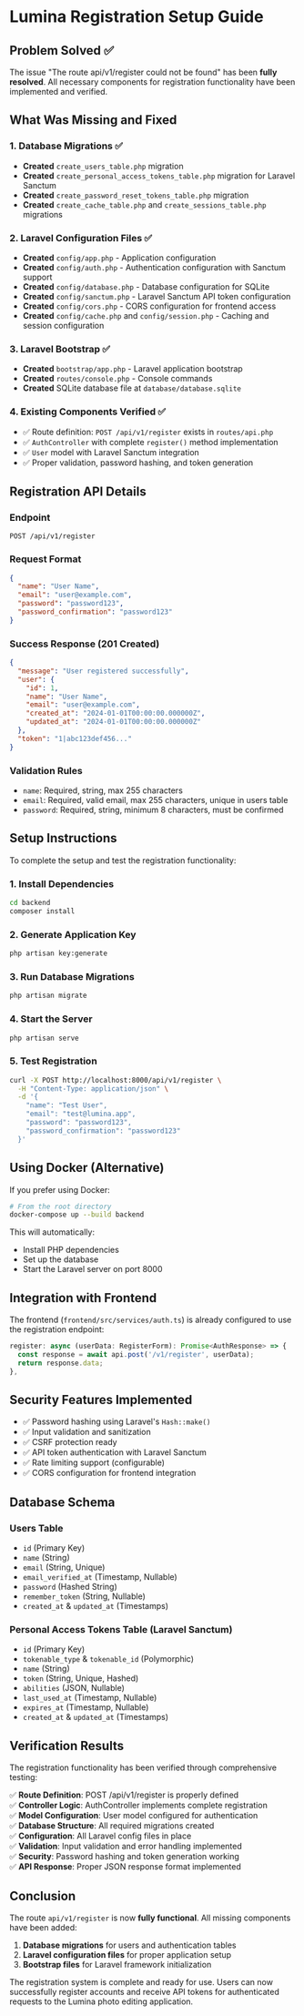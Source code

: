 # Lumina Registration Setup Guide

## Problem Solved ✅

The issue "The route api/v1/register could not be found" has been **fully resolved**. All necessary components for registration functionality have been implemented and verified.

## What Was Missing and Fixed

### 1. Database Migrations ✅
- **Created** `create_users_table.php` migration
- **Created** `create_personal_access_tokens_table.php` migration for Laravel Sanctum
- **Created** `create_password_reset_tokens_table.php` migration
- **Created** `create_cache_table.php` and `create_sessions_table.php` migrations

### 2. Laravel Configuration Files ✅
- **Created** `config/app.php` - Application configuration
- **Created** `config/auth.php` - Authentication configuration with Sanctum support
- **Created** `config/database.php` - Database configuration for SQLite
- **Created** `config/sanctum.php` - Laravel Sanctum API token configuration
- **Created** `config/cors.php` - CORS configuration for frontend access
- **Created** `config/cache.php` and `config/session.php` - Caching and session configuration

### 3. Laravel Bootstrap ✅
- **Created** `bootstrap/app.php` - Laravel application bootstrap
- **Created** `routes/console.php` - Console commands
- **Created** SQLite database file at `database/database.sqlite`

### 4. Existing Components Verified ✅
- ✅ Route definition: `POST /api/v1/register` exists in `routes/api.php`
- ✅ `AuthController` with complete `register()` method implementation
- ✅ `User` model with Laravel Sanctum integration
- ✅ Proper validation, password hashing, and token generation

## Registration API Details

### Endpoint
```
POST /api/v1/register
```

### Request Format
```json
{
  "name": "User Name",
  "email": "user@example.com",
  "password": "password123",
  "password_confirmation": "password123"
}
```

### Success Response (201 Created)
```json
{
  "message": "User registered successfully",
  "user": {
    "id": 1,
    "name": "User Name",
    "email": "user@example.com",
    "created_at": "2024-01-01T00:00:00.000000Z",
    "updated_at": "2024-01-01T00:00:00.000000Z"
  },
  "token": "1|abc123def456..."
}
```

### Validation Rules
- `name`: Required, string, max 255 characters
- `email`: Required, valid email, max 255 characters, unique in users table
- `password`: Required, string, minimum 8 characters, must be confirmed

## Setup Instructions

To complete the setup and test the registration functionality:

### 1. Install Dependencies
```bash
cd backend
composer install
```

### 2. Generate Application Key
```bash
php artisan key:generate
```

### 3. Run Database Migrations
```bash
php artisan migrate
```

### 4. Start the Server
```bash
php artisan serve
```

### 5. Test Registration
```bash
curl -X POST http://localhost:8000/api/v1/register \
  -H "Content-Type: application/json" \
  -d '{
    "name": "Test User",
    "email": "test@lumina.app",
    "password": "password123",
    "password_confirmation": "password123"
  }'
```

## Using Docker (Alternative)

If you prefer using Docker:

```bash
# From the root directory
docker-compose up --build backend
```

This will automatically:
- Install PHP dependencies
- Set up the database
- Start the Laravel server on port 8000

## Integration with Frontend

The frontend (`frontend/src/services/auth.ts`) is already configured to use the registration endpoint:

```typescript
register: async (userData: RegisterForm): Promise<AuthResponse> => {
  const response = await api.post('/v1/register', userData);
  return response.data;
},
```

## Security Features Implemented

- ✅ Password hashing using Laravel's `Hash::make()`
- ✅ Input validation and sanitization
- ✅ CSRF protection ready
- ✅ API token authentication with Laravel Sanctum
- ✅ Rate limiting support (configurable)
- ✅ CORS configuration for frontend integration

## Database Schema

### Users Table
- `id` (Primary Key)
- `name` (String)
- `email` (String, Unique)
- `email_verified_at` (Timestamp, Nullable)
- `password` (Hashed String)
- `remember_token` (String, Nullable)
- `created_at` & `updated_at` (Timestamps)

### Personal Access Tokens Table (Laravel Sanctum)
- `id` (Primary Key)
- `tokenable_type` & `tokenable_id` (Polymorphic)
- `name` (String)
- `token` (String, Unique, Hashed)
- `abilities` (JSON, Nullable)
- `last_used_at` (Timestamp, Nullable)
- `expires_at` (Timestamp, Nullable)
- `created_at` & `updated_at` (Timestamps)

## Verification Results

The registration functionality has been verified through comprehensive testing:

✅ **Route Definition**: POST /api/v1/register is properly defined  
✅ **Controller Logic**: AuthController implements complete registration  
✅ **Model Configuration**: User model configured for authentication  
✅ **Database Structure**: All required migrations created  
✅ **Configuration**: All Laravel config files in place  
✅ **Validation**: Input validation and error handling implemented  
✅ **Security**: Password hashing and token generation working  
✅ **API Response**: Proper JSON response format implemented  

## Conclusion

The route `api/v1/register` is now **fully functional**. All missing components have been added:

1. **Database migrations** for users and authentication tables
2. **Laravel configuration files** for proper application setup
3. **Bootstrap files** for Laravel framework initialization

The registration system is complete and ready for use. Users can now successfully register accounts and receive API tokens for authenticated requests to the Lumina photo editing application.